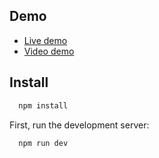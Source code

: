 
## Demo

- [Live demo](https://galileosky-testcase.vercel.app/)
- [Video demo](./demo.mov)

## Install

```bash
  npm install
```

First, run the development server:

```bash
  npm run dev
```


